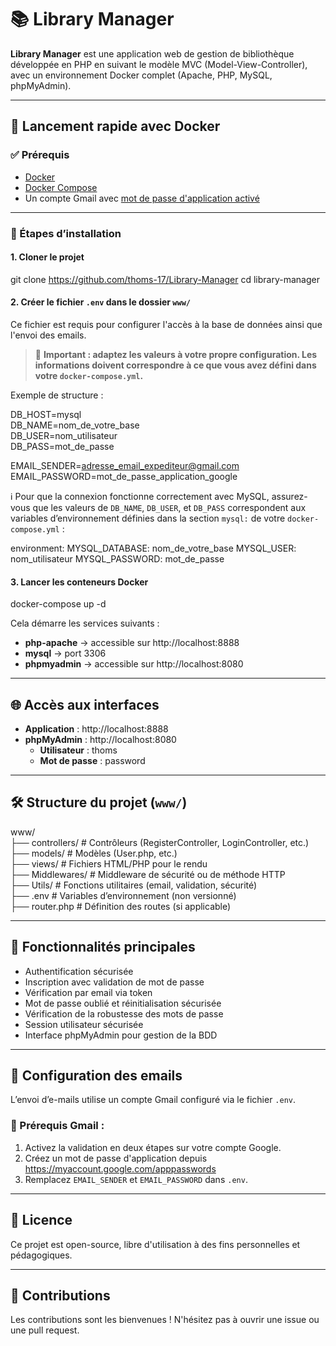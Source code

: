 # 📚 Library Manager

**Library Manager** est une application web de gestion de bibliothèque développée en PHP en suivant le modèle MVC (Model-View-Controller), avec un environnement Docker complet (Apache, PHP, MySQL, phpMyAdmin).

---

## 🚀 Lancement rapide avec Docker

### ✅ Prérequis

- [Docker](https://www.docker.com/)
- [Docker Compose](https://docs.docker.com/compose/)
- Un compte Gmail avec [mot de passe d'application activé](https://support.google.com/accounts/answer/185833?hl=fr)

---

### 🧱 Étapes d’installation

#### 1. Cloner le projet

git clone https://github.com/thoms-17/Library-Manager
cd library-manager

#### 2. Créer le fichier `.env` dans le dossier `www/`

Ce fichier est requis pour configurer l'accès à la base de données ainsi que l'envoi des emails.

> 📌 **Important : adaptez les valeurs à votre propre configuration. Les informations doivent correspondre à ce que vous avez défini dans votre `docker-compose.yml`.**

Exemple de structure :

DB_HOST=mysql  
DB_NAME=nom_de_votre_base  
DB_USER=nom_utilisateur  
DB_PASS=mot_de_passe

EMAIL_SENDER=adresse_email_expediteur@gmail.com  
EMAIL_PASSWORD=mot_de_passe_application_google

ℹ️ Pour que la connexion fonctionne correctement avec MySQL, assurez-vous que les valeurs de `DB_NAME`, `DB_USER`, et `DB_PASS` correspondent aux variables d’environnement définies dans la section `mysql:` de votre `docker-compose.yml` :

environment:
  MYSQL_DATABASE: nom_de_votre_base
  MYSQL_USER: nom_utilisateur
  MYSQL_PASSWORD: mot_de_passe

#### 3. Lancer les conteneurs Docker

docker-compose up -d

Cela démarre les services suivants :

- **php-apache** → accessible sur http://localhost:8888  
- **mysql** → port 3306  
- **phpmyadmin** → accessible sur http://localhost:8080

---

## 🌐 Accès aux interfaces

- **Application** : http://localhost:8888  
- **phpMyAdmin** : http://localhost:8080  
  - **Utilisateur** : thoms  
  - **Mot de passe** : password

---

## 🛠 Structure du projet (`www/`)

www/  
├── controllers/       # Contrôleurs (RegisterController, LoginController, etc.)  
├── models/            # Modèles (User.php, etc.)  
├── views/             # Fichiers HTML/PHP pour le rendu  
├── Middlewares/       # Middleware de sécurité ou de méthode HTTP  
├── Utils/             # Fonctions utilitaires (email, validation, sécurité)  
├── .env               # Variables d’environnement (non versionné)  
├── router.php         # Définition des routes (si applicable)

---

## 🔐 Fonctionnalités principales

- Authentification sécurisée  
- Inscription avec validation de mot de passe  
- Vérification par email via token  
- Mot de passe oublié et réinitialisation sécurisée  
- Vérification de la robustesse des mots de passe  
- Session utilisateur sécurisée  
- Interface phpMyAdmin pour gestion de la BDD

---

## 📨 Configuration des emails

L’envoi d’e-mails utilise un compte Gmail configuré via le fichier `.env`.

### 📌 Prérequis Gmail :

1. Activez la validation en deux étapes sur votre compte Google.  
2. Créez un mot de passe d'application depuis https://myaccount.google.com/apppasswords  
3. Remplacez `EMAIL_SENDER` et `EMAIL_PASSWORD` dans `.env`.

---

## 📄 Licence

Ce projet est open-source, libre d'utilisation à des fins personnelles et pédagogiques.

---

## 💬 Contributions

Les contributions sont les bienvenues ! N'hésitez pas à ouvrir une issue ou une pull request.
